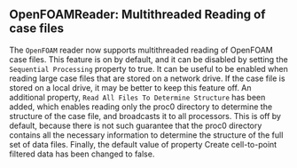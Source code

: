 ## OpenFOAMReader: Multithreaded Reading of case files

The `OpenFOAM` reader now supports multithreaded reading of OpenFOAM case files. This feature is on by default, and it
can be disabled by setting the `Sequential Processing` property to true. It can be useful to be enabled when reading
large case files that are stored on a network drive. If the case file is stored on a local drive, it may be better to
keep this feature off. An additional property, `Read All Files To Determine Structure` has been added, which enables
reading only the proc0 directory to determine the structure of the case file, and broadcasts it to all processors.
This is off by default, because there is not such guarantee that the proc0 directory contains all the necessary
information to determine the structure of the full set of data files. Finally, the default value of property
Create cell-to-point filtered data has been changed to false.

